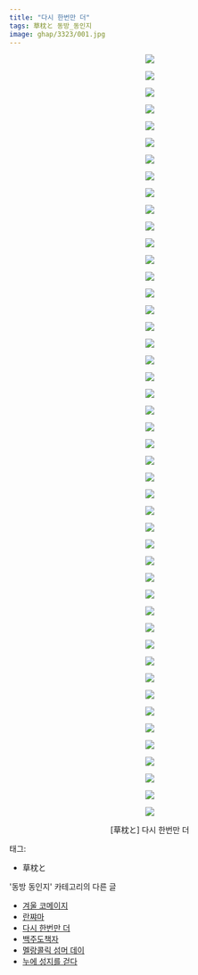 ```yaml
---
title: "다시 한번만 더"
tags: 草枕と 동방_동인지
image: ghap/3323/001.jpg
---
```

<div class="article">
<p style="text-align: center; clear: none; float: none;"><img src="{{ site.nasurl }}/ghap/3323/001.jpg"/></p>
<p style="text-align: center; clear: none; float: none;"><img src="{{ site.nasurl }}/ghap/3323/002.jpg"/></p>
<p style="text-align: center; clear: none; float: none;"><img src="{{ site.nasurl }}/ghap/3323/003.jpg"/></p>
<p style="text-align: center; clear: none; float: none;"><img src="{{ site.nasurl }}/ghap/3323/004.jpg"/></p>
<p style="text-align: center; clear: none; float: none;"><img src="{{ site.nasurl }}/ghap/3323/005.jpg"/></p>
<p style="text-align: center; clear: none; float: none;"><img src="{{ site.nasurl }}/ghap/3323/006.jpg"/></p>
<p style="text-align: center; clear: none; float: none;"><img src="{{ site.nasurl }}/ghap/3323/007.jpg"/></p>
<p style="text-align: center; clear: none; float: none;"><img src="{{ site.nasurl }}/ghap/3323/008.jpg"/></p>
<p style="text-align: center; clear: none; float: none;"><img src="{{ site.nasurl }}/ghap/3323/009.jpg"/></p>
<p style="text-align: center; clear: none; float: none;"><img src="{{ site.nasurl }}/ghap/3323/010.jpg"/></p>
<p style="text-align: center; clear: none; float: none;"><img src="{{ site.nasurl }}/ghap/3323/011.jpg"/></p>
<p style="text-align: center; clear: none; float: none;"><img src="{{ site.nasurl }}/ghap/3323/012.jpg"/></p>
<p style="text-align: center; clear: none; float: none;"><img src="{{ site.nasurl }}/ghap/3323/013.jpg"/></p>
<p style="text-align: center; clear: none; float: none;"><img src="{{ site.nasurl }}/ghap/3323/014.jpg"/></p>
<p style="text-align: center; clear: none; float: none;"><img src="{{ site.nasurl }}/ghap/3323/015.jpg"/></p>
<p style="text-align: center; clear: none; float: none;"><img src="{{ site.nasurl }}/ghap/3323/016.jpg"/></p>
<p style="text-align: center; clear: none; float: none;"><img src="{{ site.nasurl }}/ghap/3323/017.jpg"/></p>
<p style="text-align: center; clear: none; float: none;"><img src="{{ site.nasurl }}/ghap/3323/018.jpg"/></p>
<p style="text-align: center; clear: none; float: none;"><img src="{{ site.nasurl }}/ghap/3323/019.jpg"/></p>
<p style="text-align: center; clear: none; float: none;"><img src="{{ site.nasurl }}/ghap/3323/020.jpg"/></p>
<p style="text-align: center; clear: none; float: none;"><img src="{{ site.nasurl }}/ghap/3323/021.jpg"/></p>
<p style="text-align: center; clear: none; float: none;"><img src="{{ site.nasurl }}/ghap/3323/022.jpg"/></p>
<p style="text-align: center; clear: none; float: none;"><img src="{{ site.nasurl }}/ghap/3323/023.jpg"/></p>
<p style="text-align: center; clear: none; float: none;"><img src="{{ site.nasurl }}/ghap/3323/024.jpg"/></p>
<p style="text-align: center; clear: none; float: none;"><img src="{{ site.nasurl }}/ghap/3323/025.jpg"/></p>
<p style="text-align: center; clear: none; float: none;"><img src="{{ site.nasurl }}/ghap/3323/026.jpg"/></p>
<p style="text-align: center; clear: none; float: none;"><img src="{{ site.nasurl }}/ghap/3323/027.jpg"/></p>
<p style="text-align: center; clear: none; float: none;"><img src="{{ site.nasurl }}/ghap/3323/028.jpg"/></p>
<p style="text-align: center; clear: none; float: none;"><img src="{{ site.nasurl }}/ghap/3323/029.jpg"/></p>
<p style="text-align: center; clear: none; float: none;"><img src="{{ site.nasurl }}/ghap/3323/030.jpg"/></p>
<p style="text-align: center; clear: none; float: none;"><img src="{{ site.nasurl }}/ghap/3323/031.jpg"/></p>
<p style="text-align: center; clear: none; float: none;"><img src="{{ site.nasurl }}/ghap/3323/032.jpg"/></p>
<p style="text-align: center; clear: none; float: none;"><img src="{{ site.nasurl }}/ghap/3323/033.jpg"/></p>
<p style="text-align: center; clear: none; float: none;"><img src="{{ site.nasurl }}/ghap/3323/034.jpg"/></p>
<p style="text-align: center; clear: none; float: none;"><img src="{{ site.nasurl }}/ghap/3323/035.jpg"/></p>
<p style="text-align: center; clear: none; float: none;"><img src="{{ site.nasurl }}/ghap/3323/036.jpg"/></p>
<p style="text-align: center; clear: none; float: none;"><img src="{{ site.nasurl }}/ghap/3323/037.jpg"/></p>
<p style="text-align: center; clear: none; float: none;"><img src="{{ site.nasurl }}/ghap/3323/038.jpg"/></p>
<p style="text-align: center; clear: none; float: none;"><img src="{{ site.nasurl }}/ghap/3323/039.jpg"/></p>
<p style="text-align: center; clear: none; float: none;"><img src="{{ site.nasurl }}/ghap/3323/040.jpg"/></p>
<p style="text-align: center; clear: none; float: none;"><img src="{{ site.nasurl }}/ghap/3323/041.jpg"/></p>
<p style="text-align: center; clear: none; float: none;"><img src="{{ site.nasurl }}/ghap/3323/042.jpg"/></p>
<p style="text-align: center; clear: none; float: none;"><img src="{{ site.nasurl }}/ghap/3323/043.jpg"/></p>
<p style="text-align: center; clear: none; float: none;"><img src="{{ site.nasurl }}/ghap/3323/044.jpg"/></p>
<p style="text-align: center; clear: none; float: none;"><img src="{{ site.nasurl }}/ghap/3323/045.jpg"/></p>
<p style="text-align: center; clear: none; float: none;"><img src="{{ site.nasurl }}/ghap/3323/046.jpg"/></p>
<p style="text-align: center; clear: none; float: none;">[草枕と] 다시 한번만 더</p>
</div><div class="tagTrail">
<p>태그: </p>
<ul>
<li>草枕と</li>
</ul>
</div><div class="another">
<p>'동방 동인지' 카테고리의 다른 글</p>
<ul>
<li><a href="/2017-06-01-ghap_3325">겨울 코메이지</a></li>
<li><a href="/2017-06-01-ghap_3324">란쨔마</a></li>
<li><a href="/2017-06-01-ghap_3323">다시 한번만 더</a></li>
<li><a href="/2017-06-01-ghap_3322">백주도책자</a></li>
<li><a href="/2017-06-01-ghap_3321">멜랑콜릭 섬머 데이</a></li>
<li><a href="/2017-06-01-ghap_3320">누에 성지를 걷다</a></li>
</ul>
</div><div class="cb_module cb_fluid">
<div class="cb_wrt cb_profile">
</div><!-- commentList close -->
</div>
